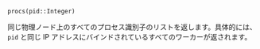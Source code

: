 ```
procs(pid::Integer)
```

同じ物理ノード上のすべてのプロセス識別子のリストを返します。具体的には、`pid` と同じ IP アドレスにバインドされているすべてのワーカーが返されます。
